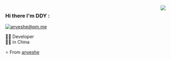 <img align='right' src="https://avatars0.githubusercontent.com/u/6261771?s=460&u=036df0d0775c65c986bf839c708f4ffc7b7db600&v=4">

### Hi there I'm DDY :

[![anyeshe@pm.me](https://img.shields.io/static/v1?label=anyeshe@pm.me&message=%20&color=red&logo=gmail&style=flat-square&logoColor=white)](mailto:anyeshe@pm.me)
  
  
👨‍💻 Developer  
👨‍🎓 in China  

⭐️ From [anyeshe](https://github.com/anyeshe)
